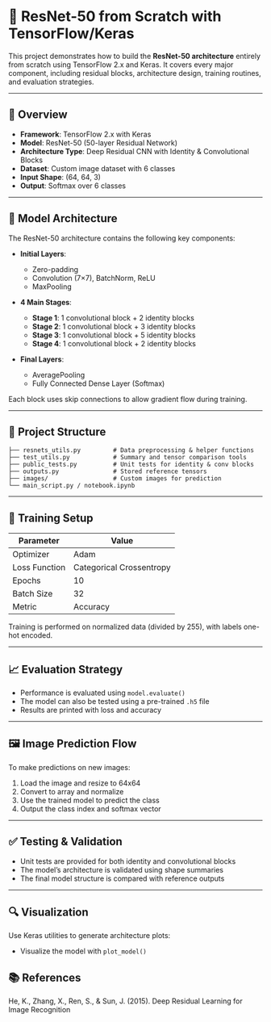 # 🧠 ResNet-50 from Scratch with TensorFlow/Keras

This project demonstrates how to build the **ResNet-50 architecture** entirely from scratch using TensorFlow 2.x and Keras. It covers every major component, including residual blocks, architecture design, training routines, and evaluation strategies.

---

## 📌 Overview

- **Framework**: TensorFlow 2.x with Keras
- **Model**: ResNet-50 (50-layer Residual Network)
- **Architecture Type**: Deep Residual CNN with Identity & Convolutional Blocks
- **Dataset**: Custom image dataset with 6 classes
- **Input Shape**: (64, 64, 3)
- **Output**: Softmax over 6 classes

---

## 🧱 Model Architecture

The ResNet-50 architecture contains the following key components:

- **Initial Layers**:
  - Zero-padding
  - Convolution (7×7), BatchNorm, ReLU
  - MaxPooling

- **4 Main Stages**:
  - **Stage 1**: 1 convolutional block + 2 identity blocks
  - **Stage 2**: 1 convolutional block + 3 identity blocks
  - **Stage 3**: 1 convolutional block + 5 identity blocks
  - **Stage 4**: 1 convolutional block + 2 identity blocks

- **Final Layers**:
  - AveragePooling
  - Fully Connected Dense Layer (Softmax)

Each block uses skip connections to allow gradient flow during training.

---

## 📂 Project Structure

```
├── resnets_utils.py         # Data preprocessing & helper functions
├── test_utils.py            # Summary and tensor comparison tools
├── public_tests.py          # Unit tests for identity & conv blocks
├── outputs.py               # Stored reference tensors
├── images/                  # Custom images for prediction
└── main_script.py / notebook.ipynb
```

---

## 🧪 Training Setup

| Parameter         | Value                    |
|------------------|--------------------------|
| Optimizer        | Adam                     |
| Loss Function    | Categorical Crossentropy |
| Epochs           | 10                       |
| Batch Size       | 32                       |
| Metric           | Accuracy                 |

Training is performed on normalized data (divided by 255), with labels one-hot encoded.

---

## 📈 Evaluation Strategy

- Performance is evaluated using `model.evaluate()`
- The model can also be tested using a pre-trained `.h5` file
- Results are printed with loss and accuracy

---

## 🖼️ Image Prediction Flow

To make predictions on new images:

1. Load the image and resize to 64x64
2. Convert to array and normalize
3. Use the trained model to predict the class
4. Output the class index and softmax vector

---

## ✅ Testing & Validation

- Unit tests are provided for both identity and convolutional blocks
- The model’s architecture is validated using shape summaries
- The final model structure is compared with reference outputs

---

## 🔍 Visualization

Use Keras utilities to generate architecture plots:

- Visualize the model with `plot_model()`

## 📚 References
He, K., Zhang, X., Ren, S., & Sun, J. (2015).
Deep Residual Learning for Image Recognition

